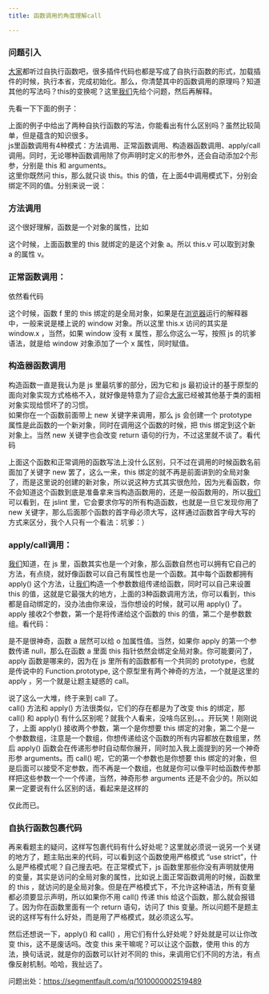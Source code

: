 ```yaml
---
title: 函数调用的角度理解call

---
```


### 问题引入

[大家](https://www.w3cdoc.com)都听过自执行函数吧，很多插件代码也都是写成了自执行函数的形式，加载插件的时候，执行本省，完成初始化。那么，你清楚其中的函数调用的原理吗？知道其他的写法吗？this的变换呢？这里[我们](https://www.w3cdoc.com)先给个问题，然后再解释。  
 

先看一下下面的例子：

上面的例子中给出了两种自执行函数的写法，你能看出有什么区别吗？虽然比较简单，但是蕴含的知识很多。  
js里函数调用有4种模式：方法调用、正常函数调用、构造器函数调用、apply/call 调用。同时，无论哪种函数调用除了你声明时定义的形参外，还会自动添加2个形参，分别是 this 和 arguments。  
这里你既然问 this，那么就只谈 this。this 的值，在上面4中调用模式下，分别会绑定不同的值。分别来说一说：

### 方法调用

这个很好理解，函数是一个对象的属性，比如

这个时候，上面函数里的 this 就绑定的是这个对象 a。所以 this.v 可以取到对象 a 的属性 v。

### 正常函数调用：

依然看代码

这个时候，函数 f 里的 this 绑定的是全局对象，如果是在[浏览器](https://www.w3cdoc.com)运行的解释器中，一般来说是楼上说的 window 对象。所以这里 this.x 访问的其实是 window.x ，当然，如果 window 没有 x 属性，那么你这么一写，按照 js 的坑爹语法，就是给 window 对象添加了一个 x 属性，同时赋值。

### 构造器函数调用

构造函数一直是我认为是 js 里最坑爹的部分，因为它和 js 最初设计的基于原型的面向对象实现方式格格不入，就好像是特意为了迎合[大家](https://www.w3cdoc.com)已经被其他基于类的面相对象实现给惯坏了的习惯。  
如果你在一个函数前面带上 new 关键字来调用，那么 js 会创建一个 prototype 属性是此函数的一个新对象，同时在调用这个函数的时候，把 this 绑定到这个新对象上。当然 new 关键字也会改变 return 语句的行为，不过这里就不谈了。看代码

上面这个函数和正常调用的函数写法上没什么区别，只不过在调用的时候函数名前面加了关键字 new 罢了，这么一来，this 绑定的就不再是前面讲到的全局对象了，而是这里说的创建的新对象，所以说这种方式其实很危险，因为光看函数，你不会知道这个函数到底是准备拿来当构造函数用的，还是一般函数用的，所以[我们](https://www.w3cdoc.com)可以看到，在 jslint 里，它会要求你写的所有构造函数，也就是一旦它发现你用了 new 关键字，那么后面那个函数的首字母必须大写，这样通过函数首字母大写的方式来区分，我个人只有一个看法：坑爹：）

### apply/call调用：

[我们](https://www.w3cdoc.com)知道，在 js 里，函数其实也是一个对象，那么函数自然也可以拥有它自己的方法，有点绕，就好像函数可以自己有属性也是一个函数。其中每个函数都拥有 apply() 这个方法，让[我们](https://www.w3cdoc.com)构造一个参数数组传递给函数，同时可以自己来设置 this 的值，这就是它最强大的地方，上面的3种函数调用方法，你可以看到，this 都是自动绑定的，没办法由你来设，当你想设的时候，就可以用 apply() 了。apply 接收2个参数，第一个是将传递给这个函数的 this 的值，第二个是参数数组。看代码：

是不是很神奇，函数 a 居然可以给 o 加属性值。当然，如果你 apply 的第一个参数传递 null，那么在函数 a 里面 this 指针依然会绑定全局对象。你可能要问了，apply 函数是哪来的，因为在 js 里所有的函数都有一个共同的 prototype，也就是传说中的 Function.prototype, 这个原型里有两个神奇的方法，一个就是这里的 apply ，另一个就是让题主疑惑的 call。

说了这么一大堆，终于来到 call 了。  
call() 方法和 apply() 方法很类似，它们的存在都是为了改变 this 的绑定，那 call() 和 apply() 有什么区别呢？就我个人看来，没啥鸟区别。。。开玩笑！刚刚说了，上面 apply() 接收两个参数，第一个是你想要 this 绑定的对象，第二个是一个参数数组，注意是一个数组，你想传递给这个函数的所有内容都放在数组里，然后 apply() 函数会在传递形参时自动帮你展开，同时加入我上面提到的另一个神奇形参 arguments。而 call() 呢，它的第一个参数也是你想要 this 绑定的对象，但是后面可以接受不定参数，而不再是一个数组，也就是你可以像平时给函数传参那样把这些参数一个一个传递，当然，神奇形参 arguments 还是不会少的。所以如果一定要说有什么区别的话，看起来是这样的

仅此而已。

### 自执行函数包裹代码

再来看题主的疑问，这样写包裹代码有什么好处呢？这里就必须说一说另一个关键的地方了，题主贴出来的代码，可以看到这个函数使用严格模式 “use strict”，什么是严格模式呢？自己搜去吧。在正常模式下，js 函数里那些你没有声明就使用的变量，其实是访问的全局对象的属性，比如说上面正常函数调用的时候，函数里的 this ，就访问的是全局对象。但是在严格模式下，不允许这种语法，所有变量都必须要显示声明，所以如果你不用 call() 传递 this 给这个函数，那么就会报错了。因为你在函数里面有一个 return 语句，访问了 this 变量。所以问题不是题主说的这样写有什么好处，而是用了严格模式，就必须这么写。

然后还想说一下，apply() 和 call() ，用它们有什么好处呢？好处就是可以让你改变 this，这不是废话吗。改变 this 来干嘛呢？可以让这个函数，使用 this 的方法，换句话说，就是你的函数可以针对不同的 this，来调用它们不同的方法，有点像反射机制。哈哈，我扯远了。

问题出处：<a href="https://segmentfault.com/q/1010000002519489" target="_blank" rel="external">https://segmentfault.com/q/1010000002519489</a>
